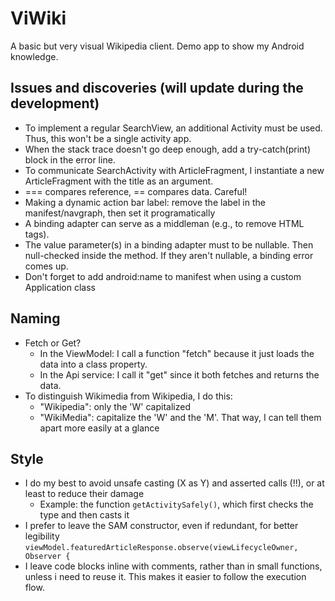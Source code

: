 # ViWiki
A basic but very visual Wikipedia client. Demo app to show my Android knowledge.

## Issues and discoveries (will update during the development)
- To implement a regular SearchView, an additional Activity must be used. Thus, this won't be a single activity app.
- When the stack trace doesn't go deep enough, add a try-catch(print) block in the error line.
- To communicate SearchActivity with ArticleFragment, I instantiate a new ArticleFragment with the title as an argument.
- === compares reference, == compares data. Careful!
- Making a dynamic action bar label: remove the label in the manifest/navgraph, then set it programatically
- A binding adapter can serve as a middleman (e.g., to remove HTML tags).
- The value parameter(s) in a binding adapter must to be nullable. Then null-checked inside the method. If they aren't nullable, a binding error comes up.
- Don't forget to add android:name to manifest when using a custom Application class

## Naming
- Fetch or Get?
  - In the ViewModel: I call a function "fetch<X>" because it just loads the data into a class property.
  - In the Api service: I call it "get<X>" since it both fetches and returns the data.
- To distinguish Wikimedia from Wikipedia, I do this:
  - "Wikipedia": only the 'W' capitalized
  - "WikiMedia": capitalize the 'W' and the 'M'.
  That way, I can tell them apart more easily at a glance

## Style
- I do my best to avoid unsafe casting (X as Y) and asserted calls (!!), or at least to reduce their damage
  - Example: the function `getActivitySafely()`, which first checks the type and then casts it
- I prefer to leave the SAM constructor, even if redundant, for better legibility
`viewModel.featuredArticleResponse.observe(viewLifecycleOwner, Observer {`
- I leave code blocks inline with comments, rather than in small functions, unless i need to reuse it. This makes it easier to follow the execution flow.
